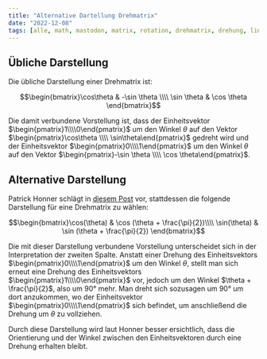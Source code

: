 ```yaml
---
title: "Alternative Dartellung Drehmatrix"
date: "2022-12-08"
tags: [alle, math, mastodon, matrix, rotation, drehmatrix, drehung, lineare_algebra, analytische_geometrie]
---
```



## Übliche Darstellung

Die übliche Darstellung einer Drehmatrix ist: 

$$\begin{bmatrix}\cos\theta & -\sin \theta \\\\ \sin \theta & \cos \theta \end{bmatrix}$$

Die damit verbundene Vorstellung ist, dass der Einheitsvektor $\begin{pmatrix}1\\\\0\end{pmatrix}$ um den Winkel $\theta$ auf den Vektor $\begin{pmatrix}\cos\theta \\\\ \sin\theta\end{pmatrix}$ gedreht wird und der Einheitsvektor $\begin{pmatrix}0\\\\1\end{pmatrix}$ um den Winkel $\theta$ auf den Vektor $\begin{pmatrix}-\sin \theta \\\\ \cos \theta\end{pmatrix}$.

## Alternative Darstellung

Patrick Honner schlägt in [diesem Post](https://mathstodon.xyz/@phonner/109477904103810149) vor, stattdessen die folgende Darstellung für eine Drehmatrix zu wählen:

$$\begin{bmatrix}\cos(\theta) & \cos (\theta + \frac{\pi}{2})\\\\ \sin(\theta) & \sin (\theta + \frac{\pi}{2}) \end{bmatrix}$$

Die mit dieser Darstellung verbundene Vorstellung unterscheidet sich in der Interpretation der zweiten Spalte. 
Anstatt einer Drehung des Einheitsvektors $\begin{pmatrix}0\\\\1\end{pmatrix}$ um den Winkel $\theta$, stellt man sich erneut eine Drehung des Einheitsvektors $\begin{pmatrix}1\\\\0\end{pmatrix}$ vor, jedoch um den Winkel $\theta + \frac{\pi}{2}$, also um $90°$ mehr.
Man dreht sich sozusagen um $90°$ um dort anzukommen, wo der Einheitsvektor $\begin{pmatrix}0\\\\1\end{pmatrix}$ sich befindet, um anschließend die Drehung um $\theta$ zu vollziehen.

Durch diese Darstellung wird laut Honner besser ersichtlich, dass die Orientierung und der Winkel zwischen den Einheitsvektoren durch eine Drehung erhalten bleibt.
 